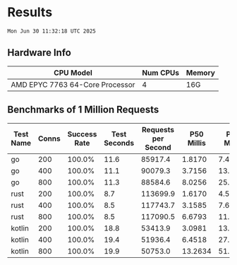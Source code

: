 # Results
`Mon Jun 30 11:32:18 UTC 2025`
## Hardware Info
| CPU Model | Num CPUs | Memory |
| --------- | -------- | ------ |
| AMD EPYC 7763 64-Core Processor | 4 | 16G |

## Benchmarks of 1 Million Requests
| Test Name | Conns | Success Rate | Test Seconds | Requests per Second | P50 Millis | P99 Millis | P99.9 Millis | API Memory MB | API CPU Time | API Threads |
| --------- | ----- | ------------ | ------------ | ------------------- | ---------- | ---------- | ------------ | ------------- | ------------ | ----------- |
| go | 200 | 100.0% | 11.6 | 85917.4 | 1.8170 | 7.4233 | 10.2763 | 17.5 | 00:00:26 | 11 |
| go | 400 | 100.0% | 11.1 | 90079.3 | 3.7156 | 13.3099 | 18.9409 | 24.5 | 00:00:26 | 11 |
| go | 800 | 100.0% | 11.3 | 88584.6 | 8.0256 | 25.2220 | 39.0778 | 37.5 | 00:00:26 | 11 |
| rust | 200 | 100.0% | 8.7 | 113699.9 | 1.6170 | 4.5545 | 6.2417 | 9.2 | 00:00:17 | 5 |
| rust | 400 | 100.0% | 8.5 | 117743.7 | 3.1585 | 7.6883 | 10.4267 | 13.8 | 00:00:16 | 5 |
| rust | 800 | 100.0% | 8.5 | 117090.5 | 6.6793 | 11.8873 | 18.5817 | 23.5 | 00:00:16 | 5 |
| kotlin | 200 | 100.0% | 18.8 | 53413.9 | 3.0981 | 13.7511 | 33.3413 | 347.4 | 00:00:57 | 155 |
| kotlin | 400 | 100.0% | 19.4 | 51936.4 | 6.4518 | 27.0337 | 68.6483 | 404.4 | 00:00:59 | 155 |
| kotlin | 800 | 100.0% | 19.9 | 50753.0 | 13.2634 | 51.9891 | 146.9983 | 488.9 | 00:01:00 | 155 |
